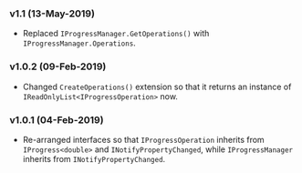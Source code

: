 ### v1.1 (13-May-2019)

- Replaced `IProgressManager.GetOperations()` with `IProgressManager.Operations`.

### v1.0.2 (09-Feb-2019)

- Changed `CreateOperations()` extension so that it returns an instance of `IReadOnlyList<IProgressOperation>` now.

### v1.0.1 (04-Feb-2019)

- Re-arranged interfaces so that `IProgressOperation` inherits from `IProgress<double>` and `INotifyPropertyChanged`, while `IProgressManager` inherits from `INotifyPropertyChanged`.